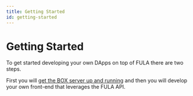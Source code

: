 ```yaml
---
title: Getting Started
id: getting-started
---
```

# Getting Started

To get started developing your own DApps on top of FULA there are two steps.

First you will [get the BOX server up and running](/getting-started/box-setup) and then you will develop your own front-end that leverages the FULA API.
